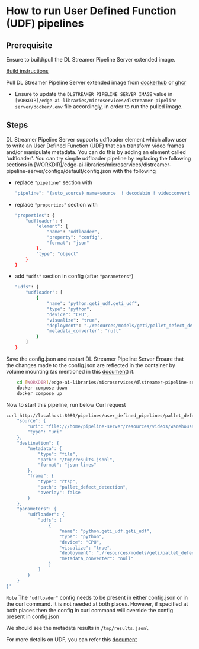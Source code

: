 # How to run User Defined Function (UDF) pipelines

## Prerequisite

Ensure to build/pull the DL Streamer Pipeline Server extended image.

[Build instructions](./how-to-build-from-source.md)

Pull DL Streamer Pipeline Server extended image from [dockerhub](https://hub.docker.com/r/intel/dlstreamer-pipeline-server) or [ghcr](https://github.com/open-edge-platform/edge-ai-libraries/pkgs/container/edge-ai-libraries%2Fintel%2Fedge-ai-dlstreamer-pipeline-server)
- Ensure to update the `DLSTREAMER_PIPELINE_SERVER_IMAGE` value in `[WORKDIR]/edge-ai-libraries/microservices/dlstreamer-pipeline-server/docker/.env` file accordingly, in order to run the pulled image.

## Steps
DL Streamer Pipeline Server supports udfloader element which allow user to write an User Defined Function (UDF) that can transform video frames and/or manipulate metadata. You can do this by adding an element called 'udfloader'. You can try simple udfloader pipeline by replacing the following sections in [WORKDIR]/edge-ai-libraries/microservices/dlstreamer-pipeline-server/configs/default/config.json with the following

- replace `"pipeline"` section with  

    ```sh
    "pipeline": "{auto_source} name=source  ! decodebin ! videoconvert ! video/x-raw,format=RGB ! udfloader name=udfloader ! videoconvert ! video/x-raw,format=NV12 ! appsink name=destination",
    ```

- replace `"properties"` section with  

    ```sh
    "properties": {
        "udfloader": {
            "element": {
                "name": "udfloader",
                "property": "config",
                "format": "json"
            },
            "type": "object"
        }
    }
    ```

- add `"udfs"` section in config (after `"parameters"`)  

    ```sh
    "udfs": {
        "udfloader": [
            {
                "name": "python.geti_udf.geti_udf",
                "type": "python",
                "device": "CPU",
                "visualize": "true",
                "deployment": "./resources/models/geti/pallet_defect_detection/deployment",
                "metadata_converter": "null"
            }
        ]
    }
    ```
Save the config.json and restart DL Streamer Pipeline Server
Ensure that the changes made to the config.json are reflected in the container by volume mounting (as mentioned in this [document](./how-to-change-dlstreamer-pipeline.md)) it.

```sh
    cd [WORKDIR]/edge-ai-libraries/microservices/dlstreamer-pipeline-server/docker/
    docker compose down
    docker compose up
```

Now to start this pipeline, run below Curl request

```sh
curl http://localhost:8080/pipelines/user_defined_pipelines/pallet_defect_detection -X POST -H 'Content-Type: application/json' -d '{
    "source": {
        "uri": "file:///home/pipeline-server/resources/videos/warehouse.avi",
        "type": "uri"
    },
    "destination": {
        "metadata": {
            "type": "file",
            "path": "/tmp/results.jsonl",
            "format": "json-lines"
        },
        "frame": {
            "type": "rtsp",
            "path": "pallet_defect_detection",
            "overlay": false
        }
    },
    "parameters": {
        "udfloader": {
            "udfs": [
                {
                    "name": "python.geti_udf.geti_udf",
                    "type": "python",
                    "device": "CPU",
                    "visualize": "true",
                    "deployment": "./resources/models/geti/pallet_defect_detection/deployment",
                    "metadata_converter": "null"
                }
            ]
        }
    }
}'
```

`Note` The `"udfloader"` config needs to be present in either config.json or in the curl command. It is not needed at both places. However, if specified at both places then the config in curl command will override the config present in config.json

We should see the metadata results in `/tmp/results.jsonl`

For more details on UDF, you can refer this [document](./advanced-guide/detailed_usage/udf/UDF_writing_guide.md)